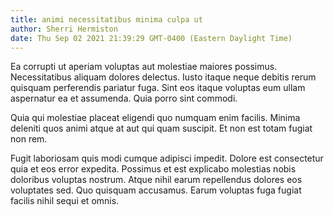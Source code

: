 ```yaml
---
title: animi necessitatibus minima culpa ut
author: Sherri Hermiston
date: Thu Sep 02 2021 21:39:29 GMT-0400 (Eastern Daylight Time)
---
```

Ea corrupti ut aperiam voluptas aut molestiae maiores possimus. Necessitatibus aliquam dolores delectus. Iusto itaque neque debitis rerum quisquam perferendis pariatur fuga. Sint eos itaque voluptas eum ullam aspernatur ea et assumenda. Quia porro sint commodi.

 Quia qui molestiae placeat eligendi quo numquam enim facilis. Minima deleniti quos animi atque at aut qui quam suscipit. Et non est totam fugiat non rem.

 Fugit laboriosam quis modi cumque adipisci impedit. Dolore est consectetur quia et eos error expedita. Possimus et est explicabo molestias nobis doloribus voluptas nostrum. Atque nihil earum repellendus dolores eos voluptates sed. Quo quisquam accusamus. Earum voluptas fuga fugiat facilis nihil sequi et omnis.